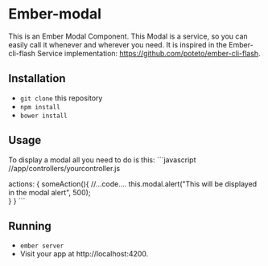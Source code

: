 # Ember-modal
This is an Ember Modal Component.
This Modal is a service, so you can easily call it whenever and wherever you need.
It is inspired in the Ember-cli-flash Service implementation: https://github.com/poteto/ember-cli-flash.

## Installation

* `git clone` this repository
* `npm install`
* `bower install`

## Usage

To display a modal all you need to do is this:
´´´javascript
//app/controllers/yourcontroller.js

actions: {
  someAction(){
    //...code....
    this.modal.alert("This will be displayed in the modal alert", 500);        
  }
}
´´´

## Running

* `ember server`
* Visit your app at http://localhost:4200.
